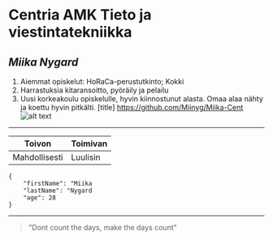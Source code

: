 # **Centria AMK Tieto ja viestintatekniikka**
## *Miika Nygard*
1. Aiemmat opiskelut: HoRaCa-perustutkinto; Kokki
2. Harrastuksia kitaransoitto, pyöräily ja pelailu
3. Uusi korkeakoulu opiskelulle, hyvin kiinnostunut alasta. Omaa alaa nähty ja koettu hyvin pitkälti.
[title] https://github.com/Miinyg/Miika-Cent
![alt text](https://cdn.pixabay.com/photo/2025/08/11/07/18/nurturing-swan-9767495_1280.jpg)
---
| Toivon | Toimivan |
| -------- | ---------- |
| Mahdollisesti | Luulisin |
```
{
    "firstName": "Miika
    "lastName": "Nygard
    "age": 28
}
```
---
> "Dont count the days, make the days count"
